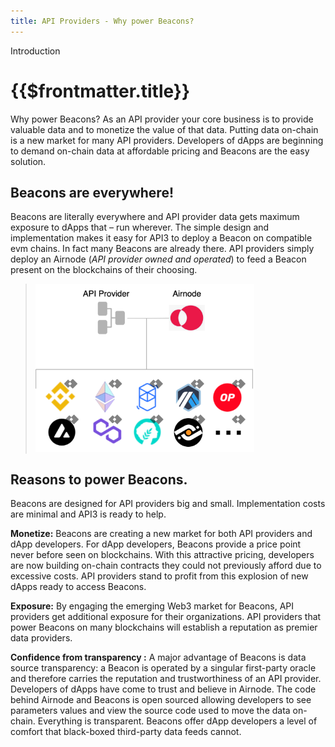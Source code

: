```yaml
---
title: API Providers - Why power Beacons?
---
```


<TitleSpan>Introduction</TitleSpan>

# {{$frontmatter.title}}

<VersionWarning/>

<TocHeader />
<TOC class="table-of-contents" :include-level="[2,3]" />

Why power Beacons? As an API provider your core business is to provide valuable
data and to monetize the value of that data. Putting data on-chain is a new
market for many API providers. Developers of dApps are beginning to demand
on-chain data at affordable pricing and Beacons are the easy solution.

## Beacons are everywhere!

Beacons are literally everywhere and API provider data gets maximum exposure to
dApps that &ndash; run wherever. The simple design and implementation makes it
easy for API3 to deploy a Beacon on compatible evm chains. In fact many Beacons
are already there. API providers simply deploy an Airnode (_API provider owned
and operated_) to feed a Beacon present on the blockchains of their choosing.

> <img src="../assets/images/why-power-beacons.png" width="350px"/>

## Reasons to power Beacons.

Beacons are designed for API providers big and small. Implementation costs are
minimal and API3 is ready to help.

**Monetize:** Beacons are creating a new market for both API providers and dApp
developers. For dApp developers, Beacons provide a price point never before seen
on blockchains. With this attractive pricing, developers are now building
on-chain contracts they could not previously afford due to excessive costs. API
providers stand to profit from this explosion of new dApps ready to access
Beacons.

**Exposure:** By engaging the emerging Web3 market for Beacons, API providers
get additional exposure for their organizations. API providers that power
Beacons on many blockchains will establish a reputation as premier data
providers.

**Confidence from transparency :** A major advantage of Beacons is data source
transparency: a Beacon is operated by a singular first-party oracle and
therefore carries the reputation and trustworthiness of an API provider.
Developers of dApps have come to trust and believe in Airnode. The code behind
Airnode and Beacons is open sourced allowing developers to see parameters values
and view the source code used to move the data on-chain. Everything is
transparent. Beacons offer dApp developers a level of comfort that black-boxed
third-party data feeds cannot.
